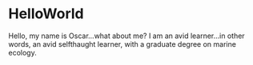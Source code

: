 # HelloWorld

Hello, my name is Oscar...what about me? I am an avid learner...in other words, an avid selfthaught learner, with a graduate degree on marine ecology.
